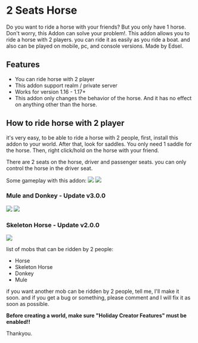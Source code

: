 
# 2 Seats Horse
Do you want to ride a horse with your friends? But you only have 1 horse. Don't worry, this Addon can solve your problem!. This addon allows you to ride a horse with 2 players. you can ride it as easily as you ride a boat. and also can be played on mobile, pc, and console versions. Made by Edsel.

## **Features**
-   You can ride horse with 2 player
-   This addon support realm / private server
-   Works for version 1.16 - 1.17+
-   This addon only changes the behavior of the horse. And it has no effect on anything other than the horse.

## How to ride horse with 2 player
it's very easy, to be able to ride a horse with 2 people, first, install this addon to your world. After that, look for saddles. You only need 1 saddle for the horse. Then, right click/hold on the horse with your friend.

There are 2 seats on the horse, driver and passenger seats. you can only control the horse in the driver seat.

Some gameplay with this addon:
![](https://api.mcpedl.com/storage/submissions/109236/images/2-seats-on-horse-116--117_2.png)
![](https://api.mcpedl.com/storage/submissions/109236/images/2-seats-on-horse-116--117_2.gif)
### Mule and Donkey - Update v3.0.0
![](https://api.mcpedl.com/storage/submissions/132547/images/2-seats-on-horse-v31_2.png)
![](https://api.mcpedl.com/storage/submissions/132547/images/2-seats-on-horse-v31_3.png)
### Skeleton Horse - Update v2.0.0
![](https://api.mcpedl.com/storage/submissions/110738/images/2-seats-on-horse-v20-116--117_2.png)

list of mobs that can be ridden by 2 people:
-   Horse
-   Skeleton Horse
-   Donkey
-   Mule

if you want another mob can be ridden by 2 people, tell me, I'll make it soon. and if you get a bug or something, please comment and I will fix it as soon as possible.

**Before creating a world, make sure "Holiday Creator Features" must be enabled!!**

Thankyou.
